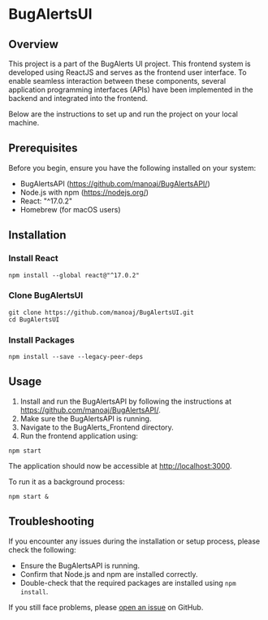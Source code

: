 # BugAlertsUI

## Overview

This project is a part of the BugAlerts UI project. This frontend system is developed using ReactJS and serves as the frontend user interface. To enable seamless interaction between these components, several application programming interfaces (APIs) have been implemented in the backend and integrated into the frontend. 

Below are the instructions to set up and run the project on your local machine.

## Prerequisites

Before you begin, ensure you have the following installed on your system:

- BugAlertsAPI (https://github.com/manoaj/BugAlertsAPI/)
- Node.js with npm (https://nodejs.org/)
- React: "^17.0.2"
- Homebrew (for macOS users)

## Installation

### Install React

```
npm install --global react@"^17.0.2"
```

### Clone BugAlertsUI

```
git clone https://github.com/manoaj/BugAlertsUI.git
cd BugAlertsUI
```

### Install Packages

```
npm install --save --legacy-peer-deps
```

## Usage

1. Install and run the BugAlertsAPI by following the instructions at https://github.com/manoaj/BugAlertsAPI/.
2. Make sure the BugAlertsAPI is running.
3. Navigate to the BugAlerts_Frontend directory.
4. Run the frontend application using:

```
npm start
```

The application should now be accessible at [http://localhost:3000](http://localhost:3000).

To run it as a background process:

```
npm start &
```

## Troubleshooting

If you encounter any issues during the installation or setup process, please check the following:

- Ensure the BugAlertsAPI is running.
- Confirm that Node.js and npm are installed correctly.
- Double-check that the required packages are installed using `npm install`.

If you still face problems, please [open an issue](https://github.com/your-username/BugAlerts_Frontend/issues) on GitHub.
